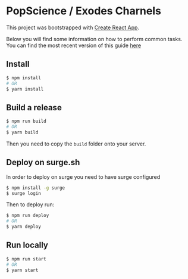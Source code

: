 # PopScience / Exodes Charnels
This project was bootstrapped with [Create React App](https://github.com/facebookincubator/create-react-app).

Below you will find some information on how to perform common tasks.<br>
You can find the most recent version of this guide [here](https://github.com/facebookincubator/create-react-app/blob/master/packages/react-scripts/template/README.md)

## Install
```sh
$ npm install 
# OR 
$ yarn install
```

## Build a release
```sh
$ npm run build
# OR 
$ yarn build
```
Then you need to copy the `build` folder onto your server. 

## Deploy on surge.sh
In order to deploy on surge you need to have surge configured
```sh
$ npm install -g surge
$ surge login
```

Then to deploy run:
```sh
$ npm run deploy
# OR 
$ yarn deploy
```

## Run locally
```sh
$ npm run start
# OR 
$ yarn start
```

